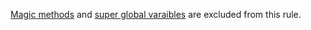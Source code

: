 [Magic methods](https://www.php.net/manual/en/language.oop5.magic.php) and [super global varaibles](https://www.php.net/manual/en/language.variables.superglobals.php) are excluded from this rule.